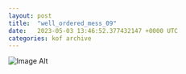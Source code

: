 ```yaml
---
layout:	post
title:	"well_ordered_mess_09"
date:	2023-05-03 13:46:52.377432147 +0000 UTC
categories:	kof archive
---
```


![Image Alt](https://k0f.github.io/assets/well_ordered_mess_09.png)